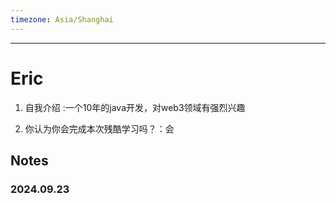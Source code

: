 ```yaml
---
timezone: Asia/Shanghai
---
```


---

# Eric

1. 自我介绍 :一个10年的java开发，对web3领域有强烈兴趣

2. 你认为你会完成本次残酷学习吗？：会
   
## Notes

<!-- Content_START -->

### 2024.09.23


### 

<!-- Content_END -->
